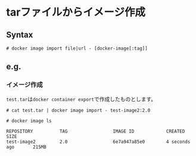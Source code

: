 # tarファイルからイメージ作成
## Syntax
```
# docker image import file|url - [docker-image[:tag]]
```
## e.g.
### イメージ作成
`test.tar`は`docker container export`で作成したものとします。
```
# cat test.tar | docker image import - test-image2:2.0
```
```
# docker image ls
```
```
REPOSITORY          TAG                 IMAGE ID            CREATED             SIZE
test-image2         2.0                 6e7a947a85e0        4 seconds ago       215MB
```
